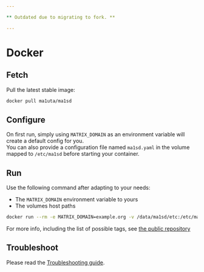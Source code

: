 ```yaml
---

** Outdated due to migrating to fork. **

---
```


# Docker
## Fetch
Pull the latest stable image:
```bash
docker pull ma1uta/ma1sd
```

## Configure
On first run, simply using `MATRIX_DOMAIN` as an environment variable will create a default config for you.  
You can also provide a configuration file named `ma1sd.yaml` in the volume mapped to `/etc/ma1sd` before starting your
container.

## Run
Use the following command after adapting to your needs:
- The `MATRIX_DOMAIN` environment variable to yours
- The volumes host paths

```bash
docker run --rm -e MATRIX_DOMAIN=example.org -v /data/ma1sd/etc:/etc/ma1sd -v /data/ma1sd/var:/var/ma1sd -p 8090:8090 -t ma1uta/ma1sd
```

For more info, including the list of possible tags, see [the public repository](https://hub.docker.com/r/ma1uta/ma1sd/)

## Troubleshoot
Please read the [Troubleshooting guide](../troubleshooting.md).
